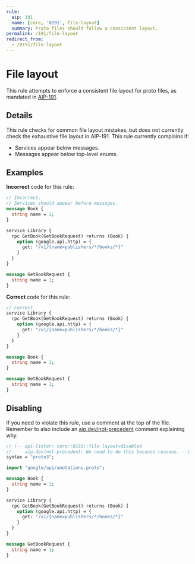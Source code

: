 ```yaml
---
rule:
  aip: 191
  name: [core, '0191', file-layout]
  summary: Proto files should follow a consistent layout.
permalink: /191/file-layout
redirect_from:
  - /0191/file-layout
---
```


# File layout

This rule attempts to enforce a consistent file layout for proto files, as
mandated in [AIP-191][].

## Details

This rule checks for common file layout mistakes, but does not currently check
the exhaustive file layout in AIP-191. This rule currently complains if:

- Services appear below messages.
- Messages appear below top-level enums.

## Examples

**Incorrect** code for this rule:

```proto
// Incorrect.
// Services should appear before messages.
message Book {
  string name = 1;
}

service Library {
  rpc GetBook(GetBookRequest) returns (Book) {
    option (google.api.http) = {
      get: "/v1/{name=publishers/*/books/*}"
    }
  }
}

message GetBookRequest {
  string name = 1;
}
```

**Correct** code for this rule:

```proto
// Correct.
service Library {
  rpc GetBook(GetBookRequest) returns (Book) {
    option (google.api.http) = {
      get: "/v1/{name=publishers/*/books/*}"
    }
  }
}

message Book {
  string name = 1;
}

message GetBookRequest {
  string name = 1;
}
```

## Disabling

If you need to violate this rule, use a comment at the top of the file.
Remember to also include an [aip.dev/not-precedent][] comment explaining why.

```proto
// (-- api-linter: core::0191::file-layout=disabled
//     aip.dev/not-precedent: We need to do this because reasons. --)
syntax = "proto3";

import "google/api/anotations.proto";

message Book {
  string name = 1;
}

service Library {
  rpc GetBook(GetBookRequest) returns (Book) {
    option (google.api.http) = {
      get: "/v1/{name=publishers/*/books/*}"
    }
  }
}

message GetBookRequest {
  string name = 1;
}
```

[aip-191]: https://aip.dev/191
[aip.dev/not-precedent]: https://aip.dev/not-precedent
